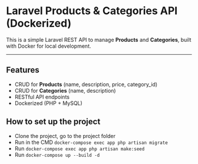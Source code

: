 
# Laravel Products & Categories API (Dockerized)

This is a simple Laravel REST API to manage **Products** and **Categories**, built with Docker for local development.

---

##  Features

- CRUD for **Products** (name, description, price, category_id)
- CRUD for **Categories** (name, description)
- RESTful API endpoints
- Dockerized (PHP + MySQL)

##  How to set up the project

- Clone the project, go to the project folder
- Run in the CMD `docker-compose exec app php artisan migrate`
- Run `docker-compose exec app php artisan make:seed`
- Run `docker-compose up --build -d `












